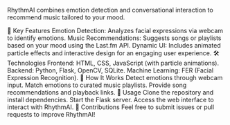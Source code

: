 RhythmAI combines emotion detection and conversational interaction to recommend music tailored to your mood.

🌟 Key Features
Emotion Detection: Analyzes facial expressions via webcam to identify emotions.
Music Recommendations: Suggests songs or playlists based on your mood using the Last.fm API.
Dynamic UI: Includes animated particle effects and interactive design for an engaging user experience.
🛠️ Technologies
Frontend: HTML, CSS, JavaScript (with particle animations).
Backend: Python, Flask, OpenCV, SQLite.
Machine Learning: FER (Facial Expression Recognition).
🚀 How It Works
Detect emotions through webcam input.
Match emotions to curated music playlists.
Provide song recommendations and playback links.
📖 Usage
Clone the repository and install dependencies.
Start the Flask server.
Access the web interface to interact with RhythmAI.
🤝 Contributions
Feel free to submit issues or pull requests to improve RhythmAI!
